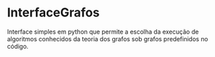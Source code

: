 # InterfaceGrafos
Interface simples em python que permite a escolha da execução de algoritmos conhecidos da teoria dos grafos sob grafos predefinidos no código.
